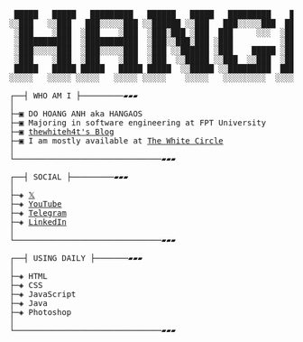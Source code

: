 <pre>

 █████   █████   █████████   ██████   █████   █████████    █████████      ███████     █████████ 
░░███   ░░███   ███░░░░░███ ░░██████ ░░███   ███░░░░░███  ███░░░░░███   ███░░░░░███  ███░░░░░███
 ░███    ░███  ░███    ░███  ░███░███ ░███  ███     ░░░  ░███    ░███  ███     ░░███░███    ░░░ 
 ░███████████  ░███████████  ░███░░███░███ ░███          ░███████████ ░███      ░███░░█████████ 
 ░███░░░░░███  ░███░░░░░███  ░███ ░░██████ ░███    █████ ░███░░░░░███ ░███      ░███ ░░░░░░░░███
 ░███    ░███  ░███    ░███  ░███  ░░█████ ░░███  ░░███  ░███    ░███ ░░███     ███  ███    ░███
 █████   █████ █████   █████ █████  ░░█████ ░░█████████  █████   █████ ░░░███████░  ░░█████████ 
░░░░░   ░░░░░ ░░░░░   ░░░░░ ░░░░░    ░░░░░   ░░░░░░░░░  ░░░░░   ░░░░░    ░░░░░░░     ░░░░░░░░░  

┌──┤ WHO AM I ├─────────▰▰▰
│
├─▣ DO HOANG ANH aka HANGAOS
├─▣ Majoring in software engineering at FPT University
├─▣ <a href="https://thewhiteh4t.github.io/">thewhiteh4t's Blog</a>
├─▣ I am mostly available at <a href="https://twc1rcle.com/">The White Circle</a>
│
└───────────────────────────────▰▰▰

┌──┤ SOCIAL ├─────────▰▰▰
│
├─◈ <a href="https://twitter.com/thewhiteh4t">𝕏</a>
├─◈ <a href="https://www.youtube.com/c/thewhiteh4t">YouTube</a>
├─◈ <a href="https://t.me/thewhiteh4t">Telegram</a>
├─◈ <a href="https://www.linkedin.com/in/lohityapushkar">LinkedIn</a>
│
└───────────────────────────────▰▰▰

┌──┤ USING DAILY ├───────▰▰▰
│
├─◈ HTML
├─◈ CSS
├─◈ JavaScript
├─◈ Java
├─◈ Photoshop
│
└───────────────────────────────▰▰▰
</pre>
